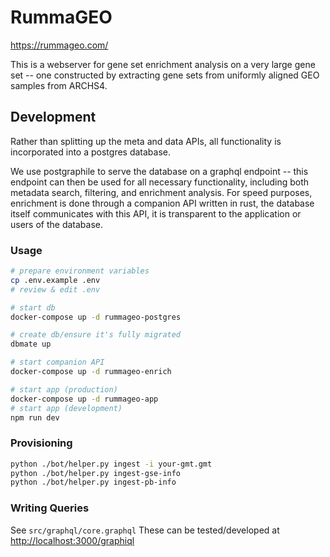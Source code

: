 # RummaGEO

<https://rummageo.com/>

This is a webserver for gene set enrichment analysis on a very large gene set -- one constructed by extracting gene sets from uniformly aligned GEO samples from ARCHS4.

## Development
Rather than splitting up the meta and data APIs, all functionality is incorporated into a postgres database.

We use postgraphile to serve the database on a graphql endpoint -- this endpoint can then be used for all necessary functionality, including both metadata search, filtering, and enrichment analysis. For speed purposes, enrichment is done through a companion API written in rust, the database itself communicates with this API, it is transparent to the application or users of the database.

### Usage
```bash
# prepare environment variables
cp .env.example .env
# review & edit .env

# start db
docker-compose up -d rummageo-postgres

# create db/ensure it's fully migrated
dbmate up

# start companion API
docker-compose up -d rummageo-enrich

# start app (production)
docker-compose up -d rummageo-app
# start app (development)
npm run dev
```

### Provisioning
```bash
python ./bot/helper.py ingest -i your-gmt.gmt
python ./bot/helper.py ingest-gse-info
python ./bot/helper.py ingest-pb-info
```

### Writing Queries
See `src/graphql/core.graphql`
These can be tested/developed at <http://localhost:3000/graphiql>

